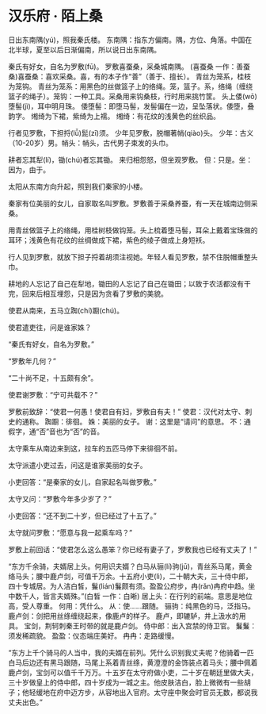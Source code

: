 <link href="../../css/style.css" rel="stylesheet" type="text/css" />

# 汉乐府 · 陌上桑　

<div class="p">

日出东南隅(yú)，照我秦氏楼。
<span class="comment">东南隅：指东方偏南。隅，方位、角落。中国在北半球，夏至以后日渐偏南，所以说日出东南隅。
</span>

秦氏有好女，自名为罗敷(fū)。
罗敷喜蚕桑，采桑城南隅。
<span class="comment">(喜蚕桑 一作：善蚕桑)喜蚕桑：喜欢采桑。喜，有的本子作“善”（善于、擅长）。
</span>
青丝为笼系，桂枝为笼钩。
<span class="comment">青丝为笼系：用黑色的丝做篮子上的络绳。笼，篮子。系，络绳（缠绕篮子的绳子）。笼钩：一种工具。采桑用来钩桑枝，行时用来挑竹筐。
</span>
头上倭(wō)堕髻(jì)，耳中明月珠。
<span class="comment">倭堕髻：即堕马髻，发髻偏在一边，呈坠落状。倭堕，叠韵字。
</span>
缃绮为下裙，紫绮为上襦。
<span class="comment">缃绮：有花纹的浅黄色的丝织品。
</span>

行者见罗敷，下担捋(lǚ)髭(zī)须。
少年见罗敷，脱帽著帩(qiào)头。
<span class="comment">少年：古义（10-20岁）男。帩头：帩头，古代男子束发的头巾。
</span>

耕者忘其犁(lí)，锄(chú)者忘其锄。
<span class="comment"></span>
来归相怨怒，但坐观罗敷。
<span class="comment">但：只是。坐：因为，由于。
</span>

<div class="translation">

太阳从东南方向升起，照到我们秦家的小楼。

秦家有位美丽的女儿，自家取名叫罗敷。罗敷善于采桑养蚕，有一天在城南边侧采桑。

用青丝做篮子上的络绳，用桂树枝做钩笼。头上梳着堕马髻，耳朵上戴着宝珠做的耳环；浅黄色有花纹的丝绸做成下裙，紫色的绫子做成上身短袄。

行人见到罗敷，就放下担子捋着胡须注视她。年轻人看见罗敷，禁不住脱帽重整头巾。

耕地的人忘记了自己在犁地，锄田的人忘记了自己在锄田；以致于农活都没有干完，回来后相互埋怨，只是因为贪看了罗敷的美貌。

</div>

使君从南来，五马立踟(chí)蹰(chú)。

使君遣吏往，问是谁家姝？

“秦氏有好女，自名为罗敷。”

“罗敷年几何？”

“二十尚不足，十五颇有余”。

使君谢罗敷：“宁可共载不？”

罗敷前致辞：“使君一何愚！使君自有妇，罗敷自有夫！”
<span class="comment">使君：汉代对太守、刺史的通称。
踟蹰：徘徊。
姝：美丽的女子。
谢：这里是“请问”的意思。
不：通假字，通“否”音也为“否”的音。
</span>

<div class="translation">

太守乘车从南边来到这，拉车的五匹马停下来徘徊不前。

太守派遣小吏过去，问这是谁家美丽的女子。

小吏回答：“是秦家的女儿，自家起名叫做罗敷。”

太守又问：“罗敷今年多少岁了？”

小吏回答：“还不到二十岁，但已经过了十五了。”

太守就问罗敷：“愿意与我一起乘车吗？”

罗敷上前回话：“使君怎么这么愚笨？你已经有妻子了，罗敷我也已经有丈夫了！”

</div>

“东方千余骑，夫婿居上头。何用识夫婿？白马从骊(lí)驹(jū)，青丝系马尾，黄金络马头；腰中鹿卢剑，可值千万余。十五府小吏(lì)，二十朝大夫，三十侍中郎，四十专城居。为人洁白皙，鬑(lián)鬑颇有须。盈盈公府步，冉(rǎn)冉府中趋。坐中数千人，皆言夫婿殊。”(白皙 一作：白晰)
<span class="comment">居上头：在行列的前端。意思是地位高，受人尊重。
何用：凭什么。
从：使......跟随。
骊驹：纯黑色的马，泛指马。
鹿卢剑：剑把用丝绦缠绕起来，像鹿卢的样子。
鹿卢，即辘轳，井上汲水的用具。
宝剑，荆轲刺秦王时带的就是鹿卢剑。
侍中郎：出入宫禁的侍卫官。
鬑鬑：须发稀疏貌。
盈盈：仪态端庄美好。
冉冉：走路缓慢。
</span>

<div class="translation">

“东方上千个骑马的人当中，我的夫婿在前列。凭什么识别我丈夫呢？他骑着一匹白马后边还有黑马跟随，马尾上系着青丝绦，黄澄澄的金饰装点着马头；腰中佩着鹿卢剑，宝剑可以值千千万万。十五岁在太守府做小吏，二十岁在朝廷里做大夫，三十岁做皇上的侍中郎，四十岁成为一城之主。他皮肤洁白，脸上微微有一些胡子；他轻缓地在府中迈方步，从容地出入官府。太守座中聚会时官员无数，都说我丈夫出色。”

</div>
